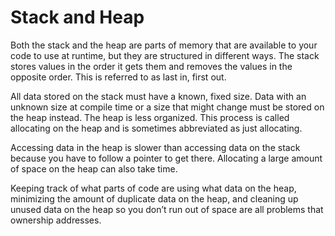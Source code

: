 # Stack and Heap
Both the stack and the heap are parts of memory that are available to your code to use at runtime, but they are structured in different ways. 
The stack stores values in the order it gets them and removes the values in the opposite order. 
This is referred to as last in, first out.

All data stored on the stack must have a known, fixed size. Data with an unknown size at compile time or a size that might change must be stored on the heap instead. 
The heap is less organized.
This process is called allocating on the heap and is sometimes abbreviated as just allocating.

Accessing data in the heap is slower than accessing data on the stack because you have to follow a pointer to get there. 
Allocating a large amount of space on the heap can also take time.

Keeping track of what parts of code are using what data on the heap, minimizing the amount of duplicate data on the heap, 
and cleaning up unused data on the heap so you don’t run out of space are all problems that ownership addresses.
